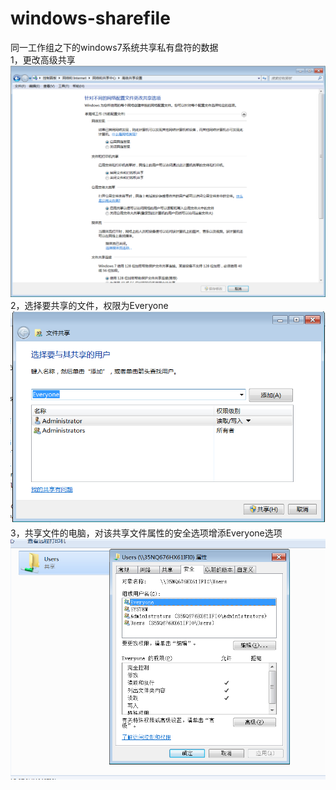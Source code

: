 # windows-sharefile
同一工作组之下的windows7系统共享私有盘符的数据  
1，更改高级共享  
![image](https://github.com/xibeizening/windows-sharefile/blob/master/%E5%9B%BE%E7%89%87/1.png)
2，选择要共享的文件，权限为Everyone  
![image](https://github.com/xibeizening/windows-sharefile/blob/master/%E5%9B%BE%E7%89%87/2.png)  
3，共享文件的电脑，对该共享文件属性的安全选项增添Everyone选项  
![image](https://github.com/xibeizening/windows-sharefile/blob/master/%E5%9B%BE%E7%89%87/3.png)
